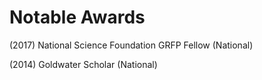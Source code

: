 # Notable Awards

(2017) National Science Foundation GRFP Fellow (National)

(2014) Goldwater Scholar (National)